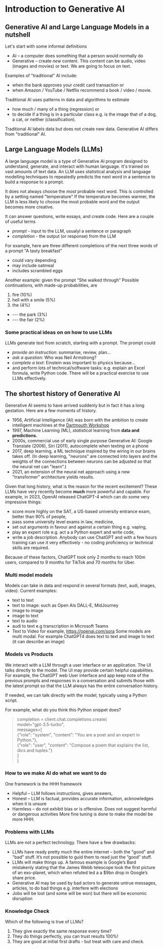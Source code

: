 # Introduction to Generative AI

## Generative AI and Large Language Models in a nutshell

Let's start with some informal definitions
* AI – a computer does something that a person would normally do
* Generative – create _new_ content.  This content can be audio, video (images and movies) or text.  We are going to focus on text.

Examples of "traditional" AI include:
* when the bank approves your credit card transaction or 
* when Amazon / YouTube / Netflix recommend a book / video / movie.

Traditional AI uses patterns in data and algorithms to estimate 
* how much / many  of a thing (regression) or 
* to decide if a thing is in a particular class e.g. is the image that of a dog, a cat, or neither (classification).  

Traditional AI labels data but does not create new data. Generative AI differs from "traditional" AI.

## Large Language Models (LLMs)

A large language model is a type of Generative AI program designed to understand, generate, and interact with human language. It's trained on vast amounts of text data.  An LLM uses statistical analysis and language modelling techniques to repeatedly predicts the next word in a sentence to build a response to a prompt.

It does not always choose the _most_ probable next word. This is controlled by a setting named "temperature" If the temperature becomes warmer, the LLM is less likely to choose the most probable word and the output becomes more creative. 

It can answer questions, write essays, and create code. 
Here are a couple of useful terms
* *prompt*  - input to the LLM, usualyl a sentence or paragraph
* *completion* - the output (or response) from the LLM  

For example, here are three different completions of the next three words of a prompt "A tasty breakfast"
* could vary depending
* may include oatmeal
* includes scrambled eggs

Another example: given the prompt “She walked through”
Possible continuations, with made-up probabilities,  are
1. fire (10%)
2. hell with a smile (5%)
3. the (4%)
*  --- the  park (3%)
*  --- the fair (2%)

### Some practical ideas on on how  to use LLMs
LLMs generate text from scratch, starting with a prompt. The prompt could
- _provide an instruction_: summarise, review, plan...
- _ask a question_: Who was Neil Armstrong?
- _complete a text_: Einstein was important to physics because...
- and perform lots of technical/software tasks: e.g. explain an Excel formula, write Python code.
There will be a practical exercise to use LLMs effectively.

## The shortest history of Generative AI

Generative AI seems to have arrived suddenly but in fact it has a long gestation.  Here are a few moments of history.
* 1956, Artificial Intelligence (AI) was born with the ambition to create intelligent machines at the [Dartmouth Workshop](https://en.wikipedia.org/wiki/Dartmouth_workshop)
* 1997, Machine Learning (ML), _statistical_ learning from **data and predictions.**
* 2000s, commercial use of early single purpose Generative AI: Google Translate (2006), Siri (2011), autocomplete when texting on a phone
* 2017, deep learning, a ML technique inspired by the wiring in our brains takes off. (In deep learning, "neurons" are connected into layers and the weights of the connections between neurons can be adjusted so that the neural net can "learn".)
* 2021, an extension of the neural net approach using a new  "transformer" architecture yields results.

Given that long history, what is the reason for the recent excitement? These LLMs have very recently become **much** more powerful and capable.  For example, in 2023, OpenAI released ChatGPT-4 which can do some very impressive things:
* score more highly on the SAT, a US-based university entrance exam, better than 90% of people,
* pass some university level exams in law, medicine,
* set out arguments in favour and against a certain thing e.g. vaping,
* play an expert role e.g. act a a Python expert and write code,
* write a job description.
Anybody can use ChatGPT and with a few hours training can use it very effectively - no coding proficiency or technical skills are required. 

Because of these factors,  ChatGPT took only 2 months to reach 100m users, compared to 9 months for TikTok and 70 months for Uber.
 
### Multi model models
Models can take in data and respond in several formats (text, audi, images, video).  Current examples:
* text to text
* text to image: such as Open AIs DALL-E, MidJourney
* image to image
* image to text
* text to audio
* audi to text e.g transcription in Microsoft Teams
* Text to Video for example, https://openai.com/sora
Some models are multi modal.  For example ChatGPT4 does text to text and image to text (it can describe an image)

### Models vs Products
We interact with a LLM through a user interface or an application.  The UI talks directly to the model.  The UI may provide certain helpful capabilities.  For example, the ChatGPT web User interface and app keep note of the previous prompts and responses in a conversation and submits those with the latest prompt so that the LLM always has the entire conversation history.

If needed, we can talk directly with the model, typically using a Python script.

For example, what do you think this Python snippet does?
> completion = client.chat.completions.create(  
>    model="gpt-3.5-turbo",  
>    messages=[  
>      {"role": "system", "content": "You are a poet and an expert in Python."},  
>      {"role": "user", "content": "Compose a poem that explains the list, dics and tuples."}  
>    ]  
> )  

### How to we make AI do what we want to do 

One framework is the HHH framework
-	Helpful – LLM follows instructions, gives answers,
-	Honest – LLM is factual, provides accurate information, acknowledges when it is unsure
-	Harmless – do not exhibit bias or is offensive.  Does not suggest harmful or dangerous activities
More fine tuning is done to make the model be more HHH.

### Problems with LLMs

LLMs are not a perfect technology.  There have a few drawbacks:
* LLMs have ready pretty much the entire internet – both the "good" and "bad" stuff. It’s not possible to guid them to read just the “good” stuff.
* LLMs will make things up.  A famous example is Google’s Bard mistakenly stating that the James Webb telescope took the first picture of an exo-planet, which when refuted led a a $9bn drop in Google’s share price.
* Generative AI may be used by bad actors to generate untrue messages, articles, to do bad things e.g. interfere with elections
* Jobs will be lost (and some will be won) but there will be economic disruption

### Knowledge Check
Which of the following is true of LLMs?
1. They give exactly the same response every time?
2. They do things perfectly, you can trust results 100%!
3. They are good at initial first drafts - but treat with care and check.
